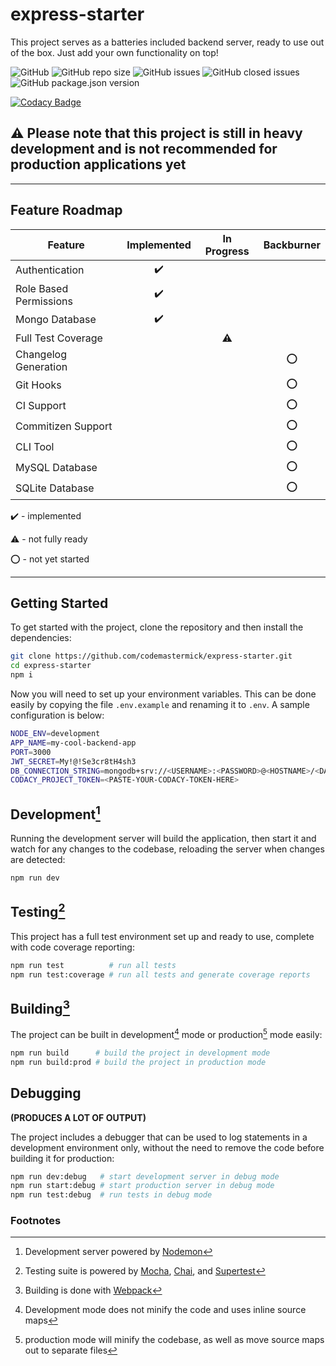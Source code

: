 # express-starter

This project serves as a batteries included backend server, ready to use out of the box. Just add your own functionality on top!

![GitHub](https://img.shields.io/github/license/codemastermick/express-starter)
![GitHub repo size](https://img.shields.io/github/repo-size/codemastermick/express-starter)
![GitHub issues](https://img.shields.io/github/issues/codemastermick/express-starter?color=yellow)
![GitHub closed issues](https://img.shields.io/github/issues-closed-raw/codemastermick/express-starter)
![GitHub package.json version](https://img.shields.io/github/package-json/v/codemastermick/express-starter)

[![Codacy Badge](https://app.codacy.com/project/badge/Grade/96b12a825e6846a1aa3a4fef8aca9615)](https://www.codacy.com/gh/codemastermick/express-starter/dashboard?utm_source=github.com&utm_medium=referral&utm_content=codemastermick/express-starter&utm_campaign=Badge_Grade)

## :warning: Please note that this project is still in heavy development and is not recommended for production applications yet

<hr>

## Feature Roadmap

| Feature                |    Implemented     | In Progress | Backburner |
| ---------------------- | :----------------: | :---------: | :--------: |
| Authentication         | :heavy_check_mark: |             |            |
| Role Based Permissions | :heavy_check_mark: |             |            |
| Mongo Database         | :heavy_check_mark: |             |            |
| Full Test Coverage     |                    |  :warning:  |            |
| Changelog Generation   |                    |             |    :o:     |
| Git Hooks              |                    |             |    :o:     |
| CI Support             |                    |             |    :o:     |
| Commitizen Support     |                    |             |    :o:     |
| CLI Tool               |                    |             |    :o:     |
| MySQL Database         |                    |             |    :o:     |
| SQLite Database        |                    |             |    :o:     |

:heavy_check_mark: - implemented

:warning: - not fully ready

:o: - not yet started

<hr>

## Getting Started

To get started with the project, clone the repository and then install the dependencies:

```bash
git clone https://github.com/codemastermick/express-starter.git
cd express-starter
npm i
```

Now you will need to set up your environment variables. This can be done easily by copying the file `.env.example` and renaming it to `.env`. A sample configuration is below:

```bash
NODE_ENV=development
APP_NAME=my-cool-backend-app
PORT=3000
JWT_SECRET=My!@!Se3cr8tH4sh3
DB_CONNECTION_STRING=mongodb+srv://<USERNAME>:<PASSWORD>@<HOSTNAME>/<DATABASE>
CODACY_PROJECT_TOKEN=<PASTE-YOUR-CODACY-TOKEN-HERE>
```

## Development[^1]

Running the development server will build the application, then start it and watch for any changes to the codebase, reloading the server when changes are detected:

```bash
npm run dev
```

## Testing[^2]

This project has a full test environment set up and ready to use, complete with code coverage reporting:

```bash
npm run test          # run all tests
npm run test:coverage # run all tests and generate coverage reports
```

## Building[^3]

The project can be built in development[^4] mode or production[^5] mode easily:

```bash
npm run build      # build the project in development mode
npm run build:prod # build the project in production mode
```

## Debugging

**(PRODUCES A LOT OF OUTPUT)**

The project includes a debugger that can be used to log statements in a development environment only, without the need to remove the code before building it for production:

```bash
npm run dev:debug   # start development server in debug mode
npm run start:debug # start production server in debug mode
npm run test:debug  # run tests in debug mode
```

### Footnotes

[^1]: Development server powered by [Nodemon](https://nodemon.io)
[^2]: Testing suite is powered by [Mocha](https://mochajs.org), [Chai](https://www.chaijs.com), and [Supertest](https://github.com/visionmedia/supertest#readme)
[^3]: Building is done with [Webpack](https://webpack.js.org)
[^4]: Development mode does not minify the code and uses inline source maps
[^5]: production mode will minify the codebase, as well as move source maps out to separate files
